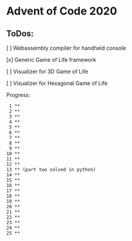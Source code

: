# Advent of Code 2020

## ToDos:

[ ] Webassembly compiler for handheld console

[x] Generic Game of Life framework

[ ] Visualizer for 3D Game of Life

[ ] Visualizer for Hexagonal Game of Life

Progress:
```
 1 **
 2 **
 3 **
 4 **
 5 **
 6 **
 7 **
 8 **
 9 **
10 **
11 **
12 **
13 ** (part two solved in python) 
14 **
15 **
16 ** 
17 **
18 **
19 **
20 **
21 **
22 **
23 **
24 **
25 **
```

